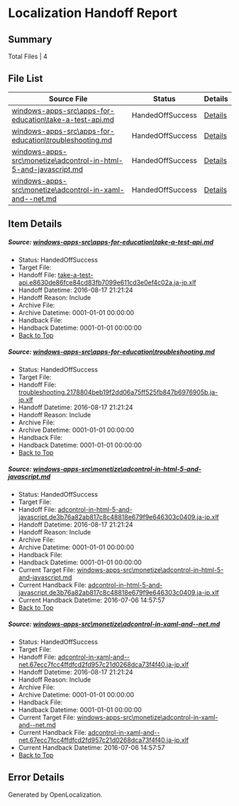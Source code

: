 # <a name='report-top'></a> Localization Handoff Report

## Summary
 Total Files | 4

## File List
 Source File | Status | Details 
 ----------- | ------ | ------- 
 [windows-apps-src\apps-for-education\take-a-test-api.md](https://github.com/Microsoft/windows-apps/blob/f2838d95da66eda32d9cea725a33fc4084d32359/windows-apps-src/apps-for-education/take-a-test-api.md) | HandedOffSuccess | [Details](#d7f185e83e81583fd6d7920e5412f76f3a97edd0146)
 [windows-apps-src\apps-for-education\troubleshooting.md](https://github.com/Microsoft/windows-apps/blob/f2838d95da66eda32d9cea725a33fc4084d32359/windows-apps-src/apps-for-education/troubleshooting.md) | HandedOffSuccess | [Details](#1b99b959cfdde997f7995c1bdf40d51921b2f1d5147)
 [windows-apps-src\monetize\adcontrol-in-html-5-and-javascript.md](https://github.com/Microsoft/windows-apps/blob/c93ad59b6cebef384df31d9bb53feb44c53a843a/windows-apps-src/monetize/adcontrol-in-html-5-and-javascript.md) | HandedOffSuccess | [Details](#51002e58466b35d7b7b83fd63ca1f264407a7f714712)
 [windows-apps-src\monetize\adcontrol-in-xaml-and--net.md](https://github.com/Microsoft/windows-apps/blob/c93ad59b6cebef384df31d9bb53feb44c53a843a/windows-apps-src/monetize/adcontrol-in-xaml-and--net.md) | HandedOffSuccess | [Details](#e50a0d48397cbdffc754de7944c947a598baf2524714)

## Item Details
##### <a name='d7f185e83e81583fd6d7920e5412f76f3a97edd0146'></a> Source: [windows-apps-src\apps-for-education\take-a-test-api.md](https://github.com/Microsoft/windows-apps/blob/f2838d95da66eda32d9cea725a33fc4084d32359/windows-apps-src/apps-for-education/take-a-test-api.md)
* Status: HandedOffSuccess
* Target File: 
* Handoff File: [take-a-test-api.e8630de86fce84cd83fb7099e611cd3e0ef4c02a.ja-jp.xlf](https://github.com/Microsoft/WDG.handoff/blob/32639b8a505e594f8b1526cb3240ba2d830ee81c/ol-handoff/Microsoft/windows-apps.ja-jp/master/take-a-test-api.e8630de86fce84cd83fb7099e611cd3e0ef4c02a.ja-jp.xlf)
* Handoff Datetime: 2016-08-17 21:21:24
* Handoff Reason: Include
* Archive File: 
* Archive Datetime: 0001-01-01 00:00:00
* Handback File: 
* Handback Datetime: 0001-01-01 00:00:00
* [Back to Top](#report-top)

##### <a name='1b99b959cfdde997f7995c1bdf40d51921b2f1d5147'></a> Source: [windows-apps-src\apps-for-education\troubleshooting.md](https://github.com/Microsoft/windows-apps/blob/f2838d95da66eda32d9cea725a33fc4084d32359/windows-apps-src/apps-for-education/troubleshooting.md)
* Status: HandedOffSuccess
* Target File: 
* Handoff File: [troubleshooting.2178804beb19f2dd06a75ff525fb847b6976905b.ja-jp.xlf](https://github.com/Microsoft/WDG.handoff/blob/32639b8a505e594f8b1526cb3240ba2d830ee81c/ol-handoff/Microsoft/windows-apps.ja-jp/master/troubleshooting.2178804beb19f2dd06a75ff525fb847b6976905b.ja-jp.xlf)
* Handoff Datetime: 2016-08-17 21:21:24
* Handoff Reason: Include
* Archive File: 
* Archive Datetime: 0001-01-01 00:00:00
* Handback File: 
* Handback Datetime: 0001-01-01 00:00:00
* [Back to Top](#report-top)

##### <a name='51002e58466b35d7b7b83fd63ca1f264407a7f714712'></a> Source: [windows-apps-src\monetize\adcontrol-in-html-5-and-javascript.md](https://github.com/Microsoft/windows-apps/blob/c93ad59b6cebef384df31d9bb53feb44c53a843a/windows-apps-src/monetize/adcontrol-in-html-5-and-javascript.md)
* Status: HandedOffSuccess
* Target File: 
* Handoff File: [adcontrol-in-html-5-and-javascript.de3b76a82ab817c8c48818e679f9e646303c0409.ja-jp.xlf](https://github.com/Microsoft/WDG.handoff/blob/32639b8a505e594f8b1526cb3240ba2d830ee81c/ol-handoff/Microsoft/windows-apps.ja-jp/master/adcontrol-in-html-5-and-javascript.de3b76a82ab817c8c48818e679f9e646303c0409.ja-jp.xlf)
* Handoff Datetime: 2016-08-17 21:21:24
* Handoff Reason: Include
* Archive File: 
* Archive Datetime: 0001-01-01 00:00:00
* Handback File: 
* Handback Datetime: 0001-01-01 00:00:00
* Current Target File: [windows-apps-src\monetize\adcontrol-in-html-5-and-javascript.md](https://github.com/Microsoft/windows-apps.ja-jp/blob/50184089ee68f46cd2f416adf3a3994777b91210/windows-apps-src/monetize/adcontrol-in-html-5-and-javascript.md)
* Current Handback File: [adcontrol-in-html-5-and-javascript.de3b76a82ab817c8c48818e679f9e646303c0409.ja-jp.xlf](https://github.com/Microsoft/WDG.handback/blob/4b30c8e256811740592ee2bde985c1f06955abde/ol-handback/Microsoft/windows-apps.ja-jp/master/adcontrol-in-html-5-and-javascript.de3b76a82ab817c8c48818e679f9e646303c0409.ja-jp.xlf)
* Current Handback Datetime: 2016-07-06 14:57:57
* [Back to Top](#report-top)

##### <a name='e50a0d48397cbdffc754de7944c947a598baf2524714'></a> Source: [windows-apps-src\monetize\adcontrol-in-xaml-and--net.md](https://github.com/Microsoft/windows-apps/blob/c93ad59b6cebef384df31d9bb53feb44c53a843a/windows-apps-src/monetize/adcontrol-in-xaml-and--net.md)
* Status: HandedOffSuccess
* Target File: 
* Handoff File: [adcontrol-in-xaml-and--net.67ecc7fcc4ffdfcd2fd957c21d0268dca73f4f40.ja-jp.xlf](https://github.com/Microsoft/WDG.handoff/blob/32639b8a505e594f8b1526cb3240ba2d830ee81c/ol-handoff/Microsoft/windows-apps.ja-jp/master/adcontrol-in-xaml-and--net.67ecc7fcc4ffdfcd2fd957c21d0268dca73f4f40.ja-jp.xlf)
* Handoff Datetime: 2016-08-17 21:21:24
* Handoff Reason: Include
* Archive File: 
* Archive Datetime: 0001-01-01 00:00:00
* Handback File: 
* Handback Datetime: 0001-01-01 00:00:00
* Current Target File: [windows-apps-src\monetize\adcontrol-in-xaml-and--net.md](https://github.com/Microsoft/windows-apps.ja-jp/blob/50184089ee68f46cd2f416adf3a3994777b91210/windows-apps-src/monetize/adcontrol-in-xaml-and--net.md)
* Current Handback File: [adcontrol-in-xaml-and--net.67ecc7fcc4ffdfcd2fd957c21d0268dca73f4f40.ja-jp.xlf](https://github.com/Microsoft/WDG.handback/blob/4b30c8e256811740592ee2bde985c1f06955abde/ol-handback/Microsoft/windows-apps.ja-jp/master/adcontrol-in-xaml-and--net.67ecc7fcc4ffdfcd2fd957c21d0268dca73f4f40.ja-jp.xlf)
* Current Handback Datetime: 2016-07-06 14:57:57
* [Back to Top](#report-top)


## Error Details

Generated by OpenLocalization.
